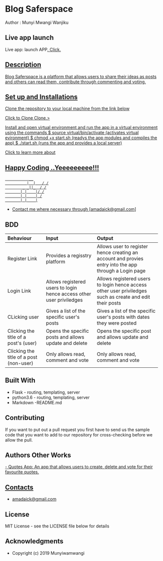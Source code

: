 # Blog Saferspace

Author : Munyi Mwangi Wanjiku

## Live app launch

Live app: launch APP<a href = ''>. Click.

## Description

Blog Saferspace is a platform that allows users to share their ideas as posts and others can read them, contribute through commenting and voting.

## Set up and Installations

Clone the repository to your local machine from the link below

Click to Clone <link href="https://github.com/Munyiwamwangi/pitchPerfect.git" >Clone.>

Install and open virtual environment and run the app in a virtual environment using the commands
  $ source virtual/bin/activate (activates virtual evironment)
  $ chmod +x start.sh  (readys the app modules and compiles the app)
  $ ./start.sh  (runs the app and provides a local server)

Click to learn more about  <a href = 'https://newsapi.org/'>

## Happy Coding ..Yeeeeeeeee!!!

               __
              |  |   / /
            _ _||_  / /
           | |    |/ /
           | |    | /
           | |    |

* Contact me where necessary through [amadaick@gmail.com]

## BDD

|Behaviour   |  Input | Output|
|:--------|:---------|:--------------|
| Register Link| Provides a regisstry platform | Allows user to register hence creating an account and provies entry into the app through a Login page |
|Login Link |Allows registered users to login hence access other user priviledges|Allows registered users to login hence access other user priviledges such as create and edit their posts|
|CLicking user | Gives a list of the specific user's posts |Gives a list of the specific user's posts with dates they were posted|
|Clicking the title of a post's (user)| Opens the specific posts and allows update and delete |Opens the specific post and allows update and delete|
|Clicking the title of a post (non-user)| Only allows read, comment and vote |Only allows read, comment and vote|


## Built With

* Flask - routing, templating, server
* python3.6 - routing, templating, server
* Markdown -README.md

## Contributing

If you want to put out a pull request you first have to send us the sample code that you want to add to our repository for cross-checking before we allow the pull.

## Authors Other Works

<a href = 'https://munyiwamwangi.github.io/Quotes-App/'> - Quotes App: An app that allows users to create, delete and vote for their favourite quotes.

## Contacts

* amadaick@gmail.com

## License

 MIT License - see the LICENSE file below for details

## Acknowledgments

* Copyright (c) 2019 Munyiwamwangi
